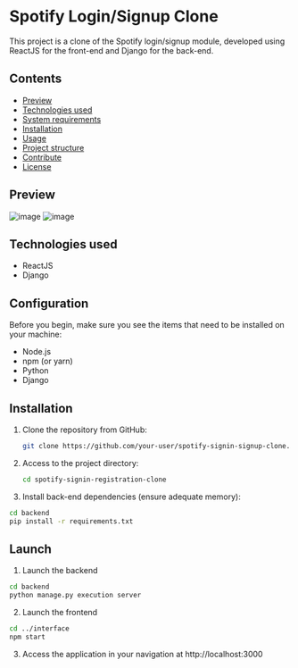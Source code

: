 # Spotify Login/Signup Clone

This project is a clone of the Spotify login/signup module, developed using ReactJS for the front-end and Django for the back-end.

## Contents

- [Preview](#preview)
- [Technologies used](#technologies-used)
- [System requirements](#system-requirements)
- [Installation](#installation)
- [Usage](#use)
- [Project structure](#project-structure)
- [Contribute](#contribute)
- [License](#license)

## Preview

![image](https://github.com/Anat94/mySpotify/assets/61147387/3e8150c9-f9cf-43c1-9bd8-b006557e3dfb)
![image](https://github.com/Anat94/mySpotify/assets/61147387/966b30b5-9f33-45ec-9e98-0a49993828d3)

## Technologies used

- ReactJS
- Django

## Configuration

Before you begin, make sure you see the items that need to be installed on your machine:

- Node.js
- npm (or yarn)
- Python
- Django

## Installation

1. Clone the repository from GitHub:

   ```bash
   git clone https://github.com/your-user/spotify-signin-signup-clone.git

2. Access to the project directory:
   ```bash
   cd spotify-signin-registration-clone

3. Install back-end dependencies (ensure adequate memory):
  ```bash
  cd backend
  pip install -r requirements.txt
  ```

## Launch

1. Launch the backend
```bash
cd backend
python manage.py execution server
```
2. Launch the frontend
```bash
cd ../interface
npm start
```
3. Access the application in your navigation at http://localhost:3000
